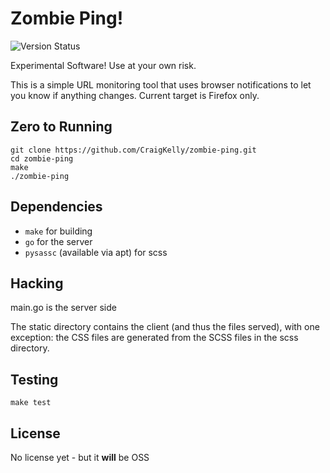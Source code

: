 # Zombie Ping!

![Version Status](https://img.shields.io/badge/status-experimental-red.svg)

Experimental Software! Use at your own risk.

This is a simple URL monitoring tool that uses browser notifications to let
you know if anything changes. Current target is Firefox only.

## Zero to Running

```
git clone https://github.com/CraigKelly/zombie-ping.git
cd zombie-ping
make
./zombie-ping
```

## Dependencies

* `make` for building
* `go` for the server
* `pysassc` (available via apt) for scss

## Hacking

main.go is the server side

The static directory contains the client (and thus the files served), with one
exception: the CSS files are generated from the SCSS files in the scss
directory.

## Testing

```
make test
```

## License

No license yet - but it **will** be OSS
